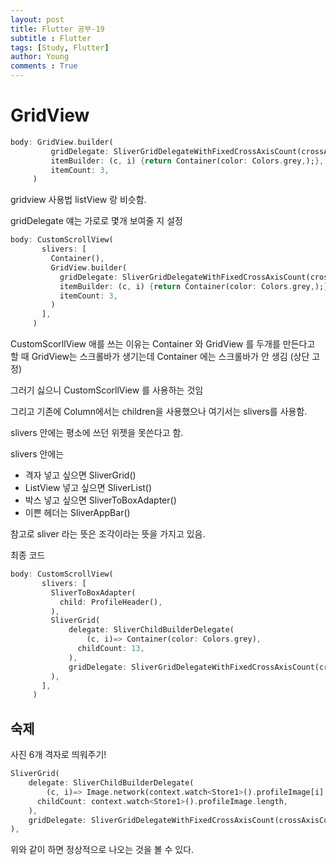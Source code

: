```yaml
---
layout: post
title: Flutter 공부-19
subtitle : Flutter
tags: [Study, Flutter]
author: Young
comments : True
---
```

# GridView 

```dart
body: GridView.builder(
         gridDelegate: SliverGridDelegateWithFixedCrossAxisCount(crossAxisCount: 2),
         itemBuilder: (c, i) {return Container(color: Colors.grey,);},
         itemCount: 3,
     )
```

gridview 사용법
listView 랑 비슷함.

gridDelegate 얘는 가로로 몇개 보여줄 지 설정

```dart
body: CustomScrollView(
       slivers: [
         Container(), 
         GridView.builder(
           gridDelegate: SliverGridDelegateWithFixedCrossAxisCount(crossAxisCount: 2),
           itemBuilder: (c, i) {return Container(color: Colors.grey,);},
           itemCount: 3,
         )
       ],
     )
```

CustomScorllView 애를 쓰는 이유는
Container 와
GridView 를 두개를 만든다고 할 때
GridView는 스크롤바가 생기는데
Container 에는 스크롤바가 안 생김 (상단 고정)

그러기 싫으니 CustomScorllView 를 사용하는 것임

그리고 기존에 Column에서는 children을 사용했으나
여기서는 slivers를 사용함.

slivers 안에는 평소에 쓰던 위젯을 못쓴다고 함.

slivers 안에는
- 격자 넣고 싶으면 SliverGrid()
- ListView 넣고 싶으면 SliverList()
- 박스 넣고 싶으면 SliverToBoxAdapter()
- 이쁜 헤더는 SliverAppBar()

참고로 sliver 라는 뜻은 조각이라는 뜻을 가지고 있음.

최종 코드
```dart
body: CustomScrollView(
       slivers: [
         SliverToBoxAdapter(
           child: ProfileHeader(),
         ),
         SliverGrid(
             delegate: SliverChildBuilderDelegate(
                 (c, i)=> Container(color: Colors.grey),
               childCount: 13,
             ),
             gridDelegate: SliverGridDelegateWithFixedCrossAxisCount(crossAxisCount: 3)
         ),
       ],
     )
```

## 숙제
사진 6개 격자로 띄워주기!

```dart
SliverGrid(
    delegate: SliverChildBuilderDelegate(
        (c, i)=> Image.network(context.watch<Store1>().profileImage[i].toString()),
      childCount: context.watch<Store1>().profileImage.length,
    ),
    gridDelegate: SliverGridDelegateWithFixedCrossAxisCount(crossAxisCount: 3)
),
```

위와 같이 하면 정상적으로 나오는 것을 볼 수 있다.